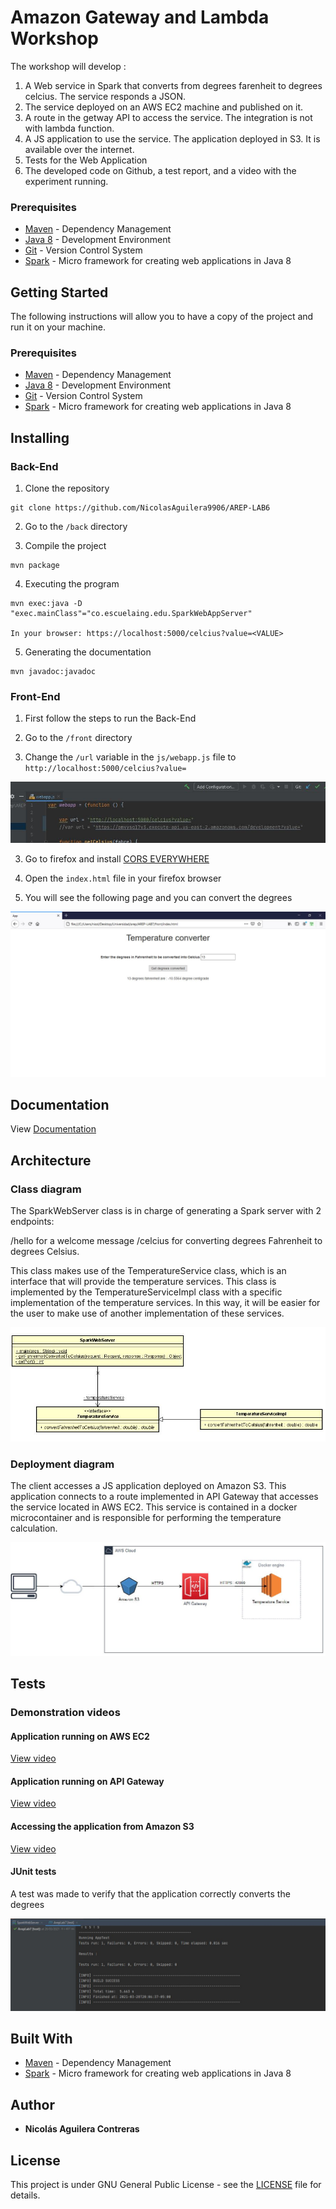 # Amazon Gateway and Lambda Workshop

The workshop will develop : 

  1. A Web service in Spark that converts from degrees farenheit to degrees celcius. The service responds a JSON.
  2. The service deployed on an AWS EC2 machine and published on it.
  3. A route in the getway API to access the service. The integration is not with lambda function.
  4. A JS application to use the service. The application deployed in S3. It is available over the internet.
  5. Tests for the Web Application
  6. The developed code on Github, a test report, and a video with the experiment running.

### Prerequisites

* [Maven](https://maven.apache.org/) - Dependency Management
* [Java 8](https://www.oracle.com/co/java/technologies/javase/javase-jdk8-downloads.html) -  Development Environment 
* [Git](https://git-scm.com/) - Version Control System
* [Spark](http://sparkjava.com/) - Micro framework for creating web applications in Java 8

## Getting Started

The following instructions will allow you to have a copy of the project and run it on your machine.

### Prerequisites

* [Maven](https://maven.apache.org/) - Dependency Management
* [Java 8](https://www.oracle.com/co/java/technologies/javase/javase-jdk8-downloads.html) -  Development Environment 
* [Git](https://git-scm.com/) - Version Control System
* [Spark](http://sparkjava.com/) - Micro framework for creating web applications in Java 8

## Installing

### Back-End

1. Clone the repository

```
git clone https://github.com/NicolasAguilera9906/AREP-LAB6
```

2. Go to the ```/back``` directory

3. Compile the project

```
mvn package
```

4. Executing the program

```
mvn exec:java -D "exec.mainClass"="co.escuelaing.edu.SparkWebAppServer"

In your browser: https://localhost:5000/celcius?value=<VALUE>
```

5. Generating the documentation

```
mvn javadoc:javadoc
```

### Front-End

1. First follow the steps to run the Back-End

2. Go to the ```/front``` directory

3. Change the ```/url``` variable in the ```js/webapp.js``` file to ```http://localhost:5000/celcius?value=```

![class](img/1.png)

3. Go to firefox and install [CORS EVERYWHERE](https://addons.mozilla.org/es/firefox/addon/cors-everywhere/#:~:text=The%20button%20can%20be%20found,enabled%2C%20CORS%20rules%20are%20bypassed)

4. Open the ```index.html``` file in your firefox browser

5. You will see the following page and you can convert the degrees

![class](img/2.png)

## Documentation

View [Documentation](https://nicolasaguilera9906.github.io/AREP-LAB7/)

## Architecture

### Class diagram

The SparkWebServer class is in charge of generating a Spark server with 2 endpoints:

/hello for a welcome message
/celcius for converting degrees Fahrenheit to degrees Celsius.

This class makes use of the TemperatureService class, which is an interface that will provide the temperature services. This class is implemented by the TemperatureServiceImpl class with a specific implementation of the temperature services. In this way, it will be easier for the user to make use of another implementation of these services.

![class](img/3.png)

### Deployment diagram

The client accesses a JS application deployed on Amazon S3. This application connects to a route implemented in API Gateway that accesses the service located in AWS EC2. This service is contained in a docker microcontainer and is responsible for performing the temperature calculation.

![deploy](img/4.png)

## Tests

### Demonstration videos

#### Application running on AWS EC2

[View video](https://www.youtube.com/watch?v=TSVzcVlf-To)

#### Application running on API Gateway

[View video](https://www.youtube.com/watch?v=YJnfLfLFuI0)

#### Accessing the application from Amazon S3

[View video](https://www.youtube.com/watch?v=yeHtSDbs7wM)

#### JUnit tests

A test was made to verify that the application correctly converts the degrees

![test](img/5.png)

## Built With

* [Maven](https://maven.apache.org/) - Dependency Management
* [Spark](http://sparkjava.com/) - Micro framework for creating web applications in Java 8

## Author

* **Nicolás Aguilera Contreras** 

## License

This project is under GNU General Public License - see the [LICENSE](LICENSE) file for details.

